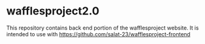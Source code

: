 # wafflesproject2.0
This repository contains back end portion of the wafflesproject website.
It is intended to use with https://github.com/salat-23/wafflesproject-frontend
